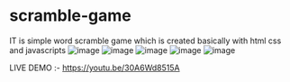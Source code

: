 # scramble-game
IT is simple word scramble game which is created basically with html css and javascripts
![image](https://user-images.githubusercontent.com/61179952/218465147-de406f4d-950f-4ee6-b15d-facc86b0aa5a.png)
![image](https://user-images.githubusercontent.com/61179952/218465195-a7f16563-e02c-4a73-a90a-d72b40169de3.png)
![image](https://user-images.githubusercontent.com/61179952/218465296-faf20f76-017a-411c-85d4-6467845f7492.png)
![image](https://user-images.githubusercontent.com/61179952/218465425-abef403e-3c01-4e39-8918-26c1b1de5609.png)
![image](https://user-images.githubusercontent.com/61179952/218465449-e29f3a86-dfc6-4ebf-85bc-8e5dd5b2e43e.png)


LIVE DEMO :- https://youtu.be/30A6Wd8515A
